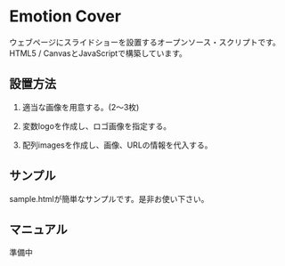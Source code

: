# Emotion Cover
ウェブページにスライドショーを設置するオープンソース・スクリプトです。
HTML5 / CanvasとJavaScriptで構築しています。

## 設置方法
1. 適当な画像を用意する。(2～3枚)

2. 変数logoを作成し、ロゴ画像を指定する。

3. 配列imagesを作成し、画像、URLの情報を代入する。

## サンプル
sample.htmlが簡単なサンプルです。是非お使い下さい。

## マニュアル
準備中